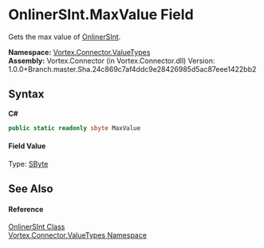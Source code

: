 # OnlinerSInt.MaxValue Field
 

Gets the max value of <a href="T_Vortex_Connector_ValueTypes_OnlinerSInt.md">OnlinerSInt</a>.

**Namespace:**&nbsp;<a href="N_Vortex_Connector_ValueTypes.md">Vortex.Connector.ValueTypes</a><br />**Assembly:**&nbsp;Vortex.Connector (in Vortex.Connector.dll) Version: 1.0.0+Branch.master.Sha.24c869c7af4ddc9e28426985d5ac87eee1422bb2

## Syntax

**C#**<br />
``` C#
public static readonly sbyte MaxValue
```


#### Field Value
Type: <a href="https://docs.microsoft.com/dotnet/api/system.sbyte" target="_blank">SByte</a>

## See Also


#### Reference
<a href="T_Vortex_Connector_ValueTypes_OnlinerSInt.md">OnlinerSInt Class</a><br /><a href="N_Vortex_Connector_ValueTypes.md">Vortex.Connector.ValueTypes Namespace</a><br />